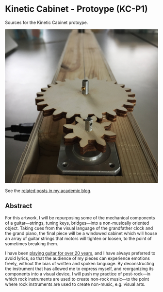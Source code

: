 # Kinetic Cabinet - Protoype (KC-P1)

Sources for the Kinetic Cabinet protoype.

![image](documentation/fig-with-string-added.jpg)

See the [related posts in my academic blog](https://academia.jansensan.net/category/imca-400/).


## Abstract

For this artwork, I will be repurposing some of the mechanical components of a guitar—strings, tuning keys, bridges—into a non-musically oriented object. Taking cues from the visual language of the grandfather clock and the grand piano, the final piece will be a windowed cabinet which will house an array of guitar strings that motors will tighten or loosen, to the point of sometimes breaking them.

I have been [playing guitar for over 20 years](https://matjb.bandcamp.com/), and I have always preferred to avoid lyrics, so that the audience of my pieces can experience emotions freely, without the bias of written and spoken language. By deconstructing the instrument that has allowed me to express myself, and reorganizing its components into a visual device, I will push my practice of post-rock—in which rock instruments are used to create non-rock music—to the point where rock instruments are used to create non-music, e.g. visual arts.
